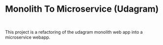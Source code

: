 <h1>Monolith To Microservice (Udagram)</h2>
<br>

<div>
<p>This project is a refactoring of the udagram monolith web app into
a microservice webapp.</p>
</div>

